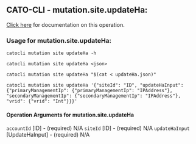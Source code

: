 
## CATO-CLI - mutation.site.updateHa:
[Click here](https://api.catonetworks.com/documentation/#mutation-updateHa) for documentation on this operation.

### Usage for mutation.site.updateHa:

`catocli mutation site updateHa -h`

`catocli mutation site updateHa <json>`

`catocli mutation site updateHa "$(cat < updateHa.json)"`

`catocli mutation site updateHa '{"siteId": "ID", "updateHaInput": {"primaryManagementIp": {"primaryManagementIp": "IPAddress"}, "secondaryManagementIp": {"secondaryManagementIp": "IPAddress"}, "vrid": {"vrid": "Int"}}}'`

#### Operation Arguments for mutation.site.updateHa ####
`accountId` [ID] - (required) N/A 
`siteId` [ID] - (required) N/A 
`updateHaInput` [UpdateHaInput] - (required) N/A 
